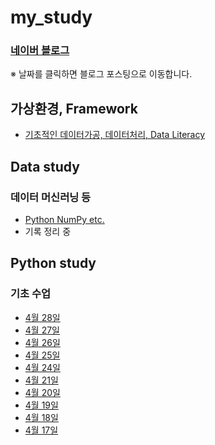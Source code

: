 # my_study
### [네이버 블로그](https://blog.naver.com/bpcoding)
※ 날짜를 클릭하면 블로그 포스팅으로 이동합니다. 

## 가상환경, Framework 
- [기초적인 데이터가공, 데이터처리, Data Literacy ](https://blog.naver.com/bpcoding/223108812578)

## Data study 
### 데이터 머신러닝 등 
- [Python NumPy etc.](https://blog.naver.com/bpcoding/223093590517)
- 기록 정리 중

## Python study 
### 기초 수업
- [4월 28일](https://blog.naver.com/bpcoding/223087956183)
- [4월 27일](https://blog.naver.com/bpcoding/223086936392)
- [4월 26일](https://blog.naver.com/bpcoding/223085895134)
- [4월 25일](https://blog.naver.com/bpcoding/223084854336)
- [4월 24일](https://blog.naver.com/bpcoding/223083914567)
- [4월 21일](https://blog.naver.com/bpcoding/223081504223)
- [4월 20일](https://blog.naver.com/bpcoding/223080493739)
- [4월 19일](https://blog.naver.com/bpcoding/223079462826)
- [4월 18일](https://blog.naver.com/bpcoding/223078456397)
- [4월 17일](https://blog.naver.com/bpcoding/223077374175)


